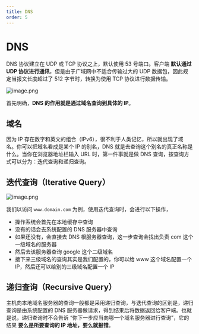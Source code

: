```yaml
---
title: DNS
order: 5
---
```


# DNS

DNS 协议建立在 UDP 或 TCP 协议之上，默认使用 53 号端口。客户端 **默认通过 UDP 协议进行通讯**，但是由于广域网中不适合传输过大的 UDP 数据包，因此规定当报文长度超过了 512 字节时，转换为使用 TCP 协议进行数据传输。

![image.png](https://i.loli.net/2020/09/11/fjZzO59r4YxoiUA.png)

首先明确，**DNS 的作用就是通过域名查询到具体的 IP**。

## 域名

因为 IP 存在数字和英文的组合（IPv6），很不利于人类记忆，所以就出现了域名。你可以把域名看成是某个 IP 的别名，DNS 就是去查询这个别名的真正名称是什么。当你在浏览器地址栏输入 URL 时，第一件事就是做 DNS 查询，按查询方式可以分为：迭代查询和递归查询。

## 迭代查询（Iterative Query）

![image.png](https://i.loli.net/2020/09/11/fEOUSRTkCbWJcF2.png)

我们以访问 `www.domain.com` 为例，使用迭代查询时，会进行以下操作，

- 操作系统会首先在本地缓存中查询
- 没有的话会去系统配置的 DNS 服务器中查询
- 如果还没有，会直接去 DNS 根服务器查询，这一步查询会找出负责 com 这个一级域名的服务器
- 然后去该服务器查询 google 这个二级域名
- 接下来三级域名的查询其实是我们配置的，你可以给 www 这个域名配置一个 IP，然后还可以给别的三级域名配置一个 IP

## 递归查询（Recursive Query）

主机向本地域名服务器的查询一般都是采用递归查询，与迭代查询的区别是，递归查询是由系统配置的 DNS 服务器做请求，得到结果后将数据返回给客户端。也就是说，递归查询时不会告诉 “你下一步应当向哪一个域名服务器进行查询”，它的结果 **要么是所要查询的 IP 地址，要么就报错**。
